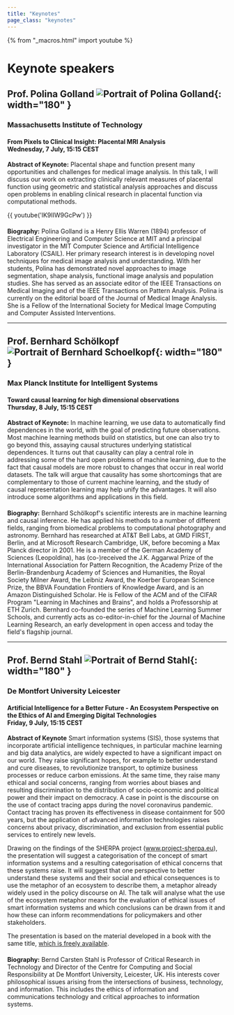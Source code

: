 ```yaml
---
title: "Keynotes"
page_class: "keynotes"
---
```


{% from "_macros.html" import youtube %}

# Keynote speakers

## Prof. Polina Golland ![Portrait of Polina Golland](/images/keynotes/golland.png){: width="180" }
### Massachusetts Institute of Technology

#### From Pixels to Clinical Insight: Placental MRI Analysis<br>Wednesday, 7 July, 15:15 CEST

**Abstract of Keynote:** Placental shape and function present many opportunities and challenges
for medical image analysis. In this talk, I will discuss our work on
extracting clinically relevant measures of placental function using
geometric and statistical analysis approaches and discuss open
problems in enabling clinical research in placental function via
computational methods.

{{ youtube('lK9IIW9GcPw') }}

#### 

**Biography:** Polina Golland is a Henry Ellis Warren (1894) professor of Electrical Engineering and Computer Science at MIT and a principal investigator in the MIT Computer Science and Artificial Intelligence Laboratory (CSAIL). Her primary research interest is in developing novel techniques for medical image analysis and understanding. With her students, Polina has demonstrated novel approaches to image segmentation, shape analysis, functional image analysis and population studies. She has served as an associate editor of the IEEE Transactions on Medical Imaging and of the IEEE Transactions on Pattern Analysis. Polina is currently on the editorial board of the Journal of Medical Image Analysis. She is a Fellow of the International Society for Medical Image Computing and Computer Assisted Interventions.

***

## Prof. Bernhard Schölkopf ![Portrait of Bernhard Schoelkopf](/images/keynotes/schoelkopf.png){: width="180" }
### Max Planck Institute for Intelligent Systems

#### Toward causal learning for high dimensional observations<br>Thursday, 8 July, 15:15 CEST


**Abstract of Keynote:** In machine learning, we use data to automatically find dependences in the world, with the goal of predicting future observations. Most machine learning methods build on statistics, but one can also try to go beyond this, assaying causal structures underlying statistical dependences. 
It turns out that causality can play a central role in addressing some of the hard open problems of machine learning, due to the fact that causal models are more robust to changes that occur in real world datasets. The talk will argue that causality has some shortcomings that are complementary to those of current machine learning, and the study of causal representation learning may help unify the advantages. It will also introduce some algorithms and applications in this field.

####

**Biography:** Bernhard Schölkopf's scientific interests are in machine learning and causal inference. He has applied his methods to a number of different fields, ranging from biomedical problems to computational photography and astronomy. Bernhard has researched at AT&T Bell Labs, at GMD FIRST, Berlin, and at Microsoft Research Cambridge, UK, before becoming a Max Planck director in 2001. He is a member of the German Academy of Sciences (Leopoldina), has (co-)received the J.K. Aggarwal Prize of the International Association for Pattern Recognition, the Academy Prize of the Berlin-Brandenburg Academy of Sciences and Humanities, the Royal Society Milner Award, the Leibniz Award, the Koerber European Science Prize, the BBVA Foundation Frontiers of Knowledge Award, and is an Amazon Distinguished Scholar. He is Fellow of the ACM and of the CIFAR Program "Learning in Machines and Brains", and holds a Professorship at ETH Zurich.
Bernhard co-founded the series of Machine Learning Summer Schools, and currently acts as co-editor-in-chief for the Journal of Machine Learning Research, an early development in open access and today the field's flagship journal.

***

## Prof. Bernd Stahl ![Portrait of Bernd Stahl](/images/keynotes/stahl.png){: width="180" }
### De Montfort University Leicester

#### Artificial Intelligence for a Better Future - An Ecosystem Perspective on the Ethics of AI and Emerging Digital Technologies<br>Friday, 9 July, 15:15 CEST
 
**Abstract of Keynote** Smart information systems (SIS), those systems that incorporate artificial intelligence techniques, in particular machine learning and big data analytics, are widely expected to have a significant impact on our world. They raise significant hopes, for example to better understand and cure diseases, to revolutionize transport, to optimize business processes or reduce carbon emissions. At the same time, they raise many ethical and social concerns, ranging from worries about biases and resulting discrimination to the distribution of socio-economic and political power and their impact on democracy. A case in point is the discourse on the use of contact tracing apps during the novel coronavirus pandemic. Contact tracing has proven its effectiveness in disease containment for 500 years, but the application of advanced information technologies raises concerns about privacy, discrimination, and exclusion from essential public services to entirely new levels.

Drawing on the findings of the SHERPA project (www.project-sherpa.eu), the presentation will suggest a categorisation of the concept of smart information systems and a resulting categorisation of ethical concerns that these systems raise. It will suggest that one perspective to better understand these systems and their social and ethical consequences is to use the metaphor of an ecosystem to describe them, a metaphor already widely used in the policy discourse on AI. The talk will analyse what the use of the ecosystem metaphor means for the evaluation of ethical issues of smart information systems and which conclusions can be drawn from it and how these can inform recommendations for policymakers and other stakeholders. 

The presentation is based on the material developed in a book with the same title, [which is freely available](https://link.springer.com/book/10.1007%2F978-3-030-69978-9).

#### 

**Biography:** Bernd Carsten Stahl is Professor of Critical Research in Technology and Director of the Centre for Computing and Social Responsibility at De Montfort University, Leicester, UK. His interests cover philosophical issues arising from the intersections of business, technology, and information. This includes the ethics of information and communications technology and critical approaches to information systems.
